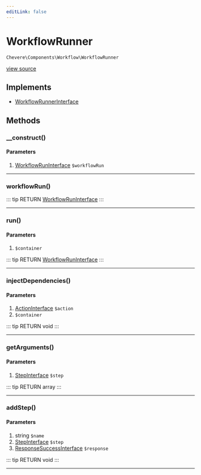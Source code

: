 ```yaml
---
editLink: false
---
```


# WorkflowRunner

`Chevere\Components\Workflow\WorkflowRunner`

[view source](https://github.com/chevere/chevere/blob/master/src/Chevere/Components/Workflow/WorkflowRunner.php)

## Implements

- [WorkflowRunnerInterface](../../Interfaces/Workflow/WorkflowRunnerInterface.md)

## Methods

### __construct()

#### Parameters

1. [WorkflowRunInterface](../../Interfaces/Workflow/WorkflowRunInterface.md) `$workflowRun`

---

### workflowRun()

::: tip RETURN
[WorkflowRunInterface](../../Interfaces/Workflow/WorkflowRunInterface.md)
:::

---

### run()

#### Parameters

1.  `$container`

::: tip RETURN
[WorkflowRunInterface](../../Interfaces/Workflow/WorkflowRunInterface.md)
:::

---

### injectDependencies()

#### Parameters

1. [ActionInterface](../../Interfaces/Action/ActionInterface.md) `$action`
2.  `$container`

::: tip RETURN
void
:::

---

### getArguments()

#### Parameters

1. [StepInterface](../../Interfaces/Workflow/StepInterface.md) `$step`

::: tip RETURN
array
:::

---

### addStep()

#### Parameters

1. string `$name`
2. [StepInterface](../../Interfaces/Workflow/StepInterface.md) `$step`
3. [ResponseSuccessInterface](../../Interfaces/Response/ResponseSuccessInterface.md) `$response`

::: tip RETURN
void
:::

---
